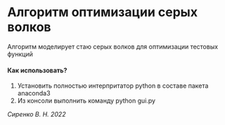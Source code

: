# Алгоритм оптимизации серых волков

Алгоритм моделирует стаю серых волков для оптимизации тестовых функций 

#### Как использовать?
1. Установить полностью интерпритатор python в составе пакета anaconda3
2. Из консоли выполнить команду python gui.py


*Сиренко В. Н. 2022*